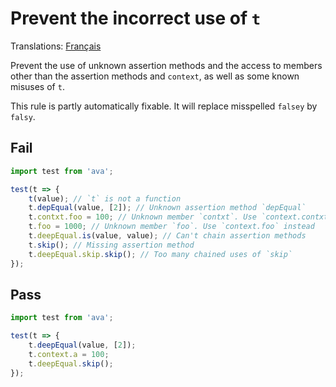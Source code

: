# Prevent the incorrect use of `t`

Translations: [Français](https://github.com/avajs/ava-docs/blob/master/fr_FR/related/eslint-plugin-ava/docs/rules/use-t-well.md)

Prevent the use of unknown assertion methods and the access to members other than the assertion methods and `context`, as well as some known misuses of `t`.

This rule is partly automatically fixable. It will replace misspelled `falsey` by `falsy`.


## Fail

```js
import test from 'ava';

test(t => {
	t(value); // `t` is not a function
	t.depEqual(value, [2]); // Unknown assertion method `depEqual`
	t.contxt.foo = 100; // Unknown member `contxt`. Use `context.contxt` instead
	t.foo = 1000; // Unknown member `foo`. Use `context.foo` instead
	t.deepEqual.is(value, value); // Can't chain assertion methods
	t.skip(); // Missing assertion method
	t.deepEqual.skip.skip(); // Too many chained uses of `skip`
});
```


## Pass

```js
import test from 'ava';

test(t => {
	t.deepEqual(value, [2]);
	t.context.a = 100;
	t.deepEqual.skip();
});
```

